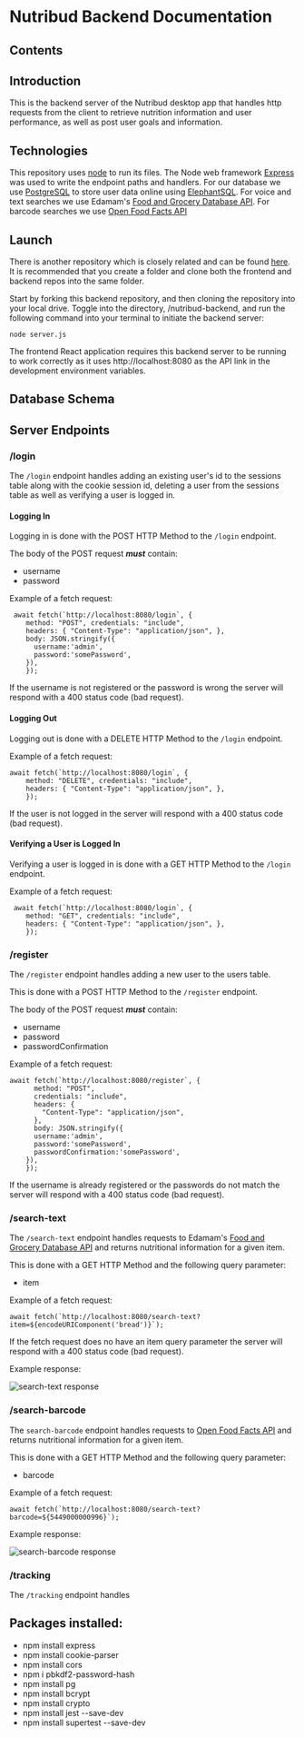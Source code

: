 # Nutribud Backend Documentation

## Contents

## Introduction

This is the backend server of the Nutribud desktop app that handles http requests from the client to retrieve nutrition information and user performance, as well as post user goals and information.

## Technologies

This repository uses [node](https://nodejs.org/api/) to run its files. The Node web framework [Express](https://expressjs.com/) was used to write the endpoint paths and handlers. For our database we use [PostgreSQL](https://www.postgresql.org/) to store user data online using [ElephantSQL](https://www.elephantsql.com/). For voice and text searches we use Edamam's [Food and Grocery Database API](https://developer.edamam.com/food-database-api). For barcode searches we use [Open Food Facts API](https://openfoodfacts.github.io/api-documentation/)

## Launch

There is another repository which is closely related and can be found [here](https://github.com/Sigma-Labs-XYZ/nutribud-frontend). It is recommended that you create a folder and clone both the frontend and backend repos into the same folder.

Start by forking this backend repository, and then cloning the repository into your local drive. Toggle into the directory, /nutribud-backend, and run the following command into your terminal to initiate the backend server:

`node server.js`

The frontend React application requires this backend server to be running to work correctly as it uses http://localhost:8080 as the API link in the development environment variables.

## Database Schema

## Server Endpoints

### /login

The `/login` endpoint handles adding an existing user's id to the sessions table along with the cookie session id, deleting a user from the sessions table as well as verifying a user is logged in.

#### Logging In

Logging in is done with the POST HTTP Method to the `/login` endpoint.

The body of the POST request **_must_** contain:

- username
- password

Example of a fetch request:

```
 await fetch(`http://localhost:8080/login`, {
    method: "POST", credentials: "include",
    headers: { "Content-Type": "application/json", },
    body: JSON.stringify({
      username:'admin',
      password:'somePassword',
    }),
    });
```

If the username is not registered or the password is wrong the server will respond with a 400 status code (bad request).

#### Logging Out

Logging out is done with a DELETE HTTP Method to the `/login` endpoint.

Example of a fetch request:

```
await fetch(`http://localhost:8080/login`, {
    method: "DELETE", credentials: "include",
    headers: { "Content-Type": "application/json", },
    });
```

If the user is not logged in the server will respond with a 400 status code (bad request).

#### Verifying a User is Logged In

Verifying a user is logged in is done with a GET HTTP Method to the `/login` endpoint.

Example of a fetch request:

```
 await fetch(`http://localhost:8080/login`, {
    method: "GET", credentials: "include",
    headers: { "Content-Type": "application/json", },
    });
```

### /register

The `/register` endpoint handles adding a new user to the users table.

This is done with a POST HTTP Method to the `/register` endpoint.

The body of the POST request **_must_** contain:

- username
- password
- passwordConfirmation

Example of a fetch request:

```
await fetch(`http://localhost:8080/register`, {
      method: "POST",
      credentials: "include",
      headers: {
        "Content-Type": "application/json",
      },
      body: JSON.stringify({
      username:'admin',
      password:'somePassword',
      passwordConfirmation:'somePassword',
    }),
    });
```

If the username is already registered or the passwords do not match the server will respond with a 400 status code (bad request).

### /search-text

The `/search-text` endpoint handles requests to Edamam's [Food and Grocery Database API](https://developer.edamam.com/food-database-api) and returns nutritional information for a given item.

This is done with a GET HTTP Method and the following query parameter:

- item

Example of a fetch request:

```
await fetch(`http://localhost:8080/search-text?item=${encodeURIComponent('bread')}`);
```

If the fetch request does no have an item query parameter the server will respond with a 400 status code (bad request).

Example response:

![search-text response](assets/search-text.png)

### /search-barcode

The `search-barcode` endpoint handles requests to [Open Food Facts API](https://openfoodfacts.github.io/api-documentation/) and returns nutritional information for a given item.

This is done with a GET HTTP Method and the following query parameter:

- barcode

Example of a fetch request:

```
await fetch(`http://localhost:8080/search-text?barcode=${5449000000996}`);
```

Example response:

![search-barcode response](assets/search-barcode.png)

### /tracking

The `/tracking` endpoint handles

## Packages installed:

- npm install express
- npm install cookie-parser
- npm install cors
- npm i pbkdf2-password-hash
- npm install pg
- npm install bcrypt
- npm install crypto
- npm install jest --save-dev
- npm install supertest --save-dev
